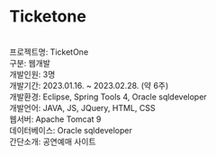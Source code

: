 # Ticketone

<br>프로젝트명: TicketOne
<br>구분: 웹개발
<br>개발인원: 3명
<br>개발기간: 2023.01.16. ~ 2023.02.28. (약 6주)
<br>개발환경: Eclipse, Spring Tools 4, Oracle sqldeveloper
<br>개발언어: JAVA, JS, JQuery, HTML, CSS
<br>웹서버: Apache Tomcat 9
<br>데이터베이스: Oracle sqldeveloper
<br>간단소개: 공연예매 사이트
